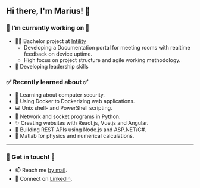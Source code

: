 ## Hi there, I'm Marius! 👋

### 🌱 I’m currently working on 🌱
- 👨‍🏫 Bachelor project at [Intility][intility]
  -  Developing a Documentation portal for meeting rooms
     with realtime feedback on device uptime.
  -  High focus on project structure
     and agile working methodology.
- 👔 Developing leadership skills

### ✅ Recently learned about ✅
- 🔑 Learning about computer security.
- 🐋 Using Docker to Dockerizing web applications.
- 💻 Unix shell- and PowerShell scripting.
- 🔌 Network and socket programs in Python.
- ✨ Creating websites with React.js, Vue.js and Angular.
- 👾 Building REST APIs using Node.js and ASP.NET/C#.
- 🧮 Matlab for physics and numerical calculations.

---
### 👏 Get in touch! 👏
- 📫 Reach me [by mail][mail].
- 🤝 Connect on [LinkedIn][linkedin].


[linkedin]: https://www.linkedin.com/in/marius-havnaas-623756174
[mail]: mailto:marhav95@gmail.com?subject=[GitHub]%20Source%20Han%20Sans
[intility]: https://intility.no/

<!--
**Marhav/Marhav** is a ✨ _special_ ✨ repository because its `README.md` (this file) appears on your GitHub profile.

Here are some ideas to get you started:


- 🤔 I’m looking for help with ...
- 💬 Ask me about ...
- 😄 Pronouns: ...
- 🔭 I’m currently working on ...
- ⚡ Fun fact: ......
-->
